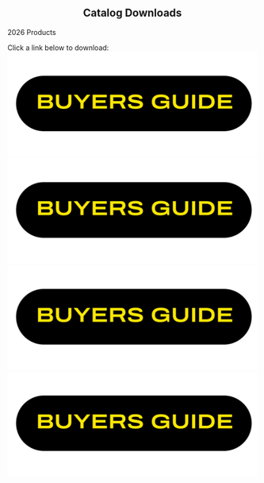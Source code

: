 
<h2 style="text-align:center;">Catalog Downloads</h2>
2026 Products

Click a link below to download:
[![Download Item 1](BG.png)](files/item1.jpg)
[![Download Item 1](BG.png)](files/item1.jpg)
[![Download Item 1](BG.png)](files/item1.jpg)
[![Download Item 1](BG.png)](files/item1.jpg)
